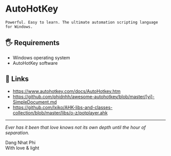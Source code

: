 # AutoHotKey
`Powerful. Easy to learn.
The ultimate automation scripting language for Windows.`

## 🖐 Requirements
- Windows operating system
- AutoHotKey software

## 🔗 Links
- https://www.autohotkey.com/docs/AutoHotkey.htm
- https://github.com/phidnhh/awesome-autohotkey/blob/master/[vi]-SimpleDocument.md
- https://github.com/Ixiko/AHK-libs-and-classes-collection/blob/master/libs/o-z/potplayer.ahk

-------------
*Ever has it been that love knows not its own depth until the hour of separation.*

Dang Nhat Phi  
With love & light
